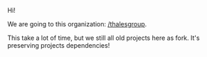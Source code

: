 Hi!

We are going to this organization: [/thalesgroup](https://github.com/ThalesGroup).

This take a lot of time, but we still all old projects here as fork.
It's preserving projects dependencies!
